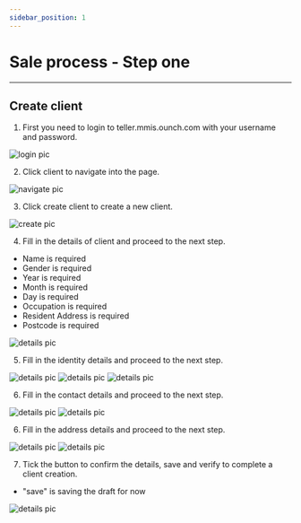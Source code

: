 ```yaml
---
sidebar_position: 1
---
```


# Sale process - Step one

---

## Create client

1. First you need to login to teller.mmis.ounch.com with your username and password.

![login pic](../../static/img/instruction/login.png)

2. Click client to navigate into the page.

![navigate pic](../../static/img/instruction/client-navigate.png)

3. Click create client to create a new client.

![create pic](../../static/img/instruction/client-create.png)

4. Fill in the details of client and proceed to the next step.
- Name is required
- Gender is required
- Year is required
- Month is required
- Day is required
- Occupation is required
- Resident Address is required
- Postcode is required

![details pic](../../static/img/instruction/client-detail.png)

5. Fill in the identity details and proceed to the next step.

![details pic](../../static/img/instruction/client-identity.png)
![details pic](../../static/img/instruction/client-identity2.png)
![details pic](../../static/img/instruction/client-identity3.png)

6. Fill in the contact details and proceed to the next step.

![details pic](../../static/img/instruction/client-contact.png)
![details pic](../../static/img/instruction/client-contact2.png)

6. Fill in the address details and proceed to the next step.

![details pic](../../static/img/instruction/client-address.png)
![details pic](../../static/img/instruction/client-address2.png)

7. Tick the button to confirm the details, save and verify to complete a client creation.

- "save" is saving the draft for now

![details pic](../../static/img/instruction/client-complete.png)